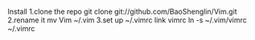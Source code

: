 Install
1.clone the repo
	git clone git://github.com/BaoShenglin/Vim.git
2.rename it
	mv Vim ~/.vim
3.set up ~/.vimrc link vimrc
	ln -s ~/.vim/vimrc ~/.vimrc

